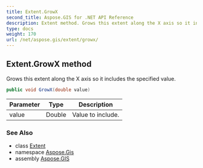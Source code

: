 ```yaml
---
title: Extent.GrowX
second_title: Aspose.GIS for .NET API Reference
description: Extent method. Grows this extent along the X axis so it includes the specified value.
type: docs
weight: 170
url: /net/aspose.gis/extent/growx/
---
```

## Extent.GrowX method

Grows this extent along the X axis so it includes the specified value.

```csharp
public void GrowX(double value)
```

| Parameter | Type | Description |
| --- | --- | --- |
| value | Double | Value to include. |

### See Also

* class [Extent](../)
* namespace [Aspose.Gis](../../extent/)
* assembly [Aspose.GIS](../../../)


